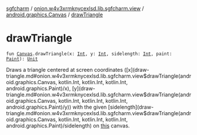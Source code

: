 [sgfcharm](../../index.md) / [onion.w4v3xrmknycexlsd.lib.sgfcharm.view](../index.md) / [android.graphics.Canvas](index.md) / [drawTriangle](./draw-triangle.md)

# drawTriangle

`fun `[`Canvas`](https://developer.android.com/reference/android/graphics/Canvas.html)`.drawTriangle(x: `[`Int`](https://kotlinlang.org/api/latest/jvm/stdlib/kotlin/-int/index.html)`, y: `[`Int`](https://kotlinlang.org/api/latest/jvm/stdlib/kotlin/-int/index.html)`, sidelength: `[`Int`](https://kotlinlang.org/api/latest/jvm/stdlib/kotlin/-int/index.html)`, paint: `[`Paint`](https://developer.android.com/reference/android/graphics/Paint.html)`): `[`Unit`](https://kotlinlang.org/api/latest/jvm/stdlib/kotlin/-unit/index.html)

Draws a triangle centered at screen coordinates ([x](draw-triangle.md#onion.w4v3xrmknycexlsd.lib.sgfcharm.view$drawTriangle(android.graphics.Canvas, kotlin.Int, kotlin.Int, kotlin.Int, android.graphics.Paint)/x), [y](draw-triangle.md#onion.w4v3xrmknycexlsd.lib.sgfcharm.view$drawTriangle(android.graphics.Canvas, kotlin.Int, kotlin.Int, kotlin.Int, android.graphics.Paint)/y)) with the given [sidelength](draw-triangle.md#onion.w4v3xrmknycexlsd.lib.sgfcharm.view$drawTriangle(android.graphics.Canvas, kotlin.Int, kotlin.Int, kotlin.Int, android.graphics.Paint)/sidelength) on [this](draw-triangle/-this-.md) canvas.

